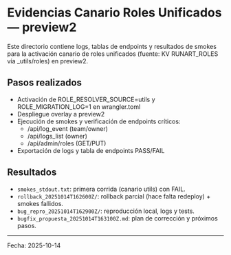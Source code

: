 # Evidencias Canario Roles Unificados — preview2

Este directorio contiene logs, tablas de endpoints y resultados de smokes para la activación canario de roles unificados (fuente: KV RUNART_ROLES vía _utils/roles) en preview2.

## Pasos realizados
- Activación de ROLE_RESOLVER_SOURCE=utils y ROLE_MIGRATION_LOG=1 en wrangler.toml
- Despliegue overlay a preview2
- Ejecución de smokes y verificación de endpoints críticos:
  - /api/log_event (team/owner)
  - /api/logs_list (owner)
  - /api/admin/roles (GET/PUT)
- Exportación de logs y tabla de endpoints PASS/FAIL

## Resultados
- `smokes_stdout.txt`: primera corrida (canario utils) con FAIL.
- `rollback_20251014T162600Z/`: rollback parcial (hace falta redeploy) + smokes fallidos.
- `bug_repro_20251014T162900Z/`: reproducción local, logs y tests.
- `bugfix_propuesta_20251014T163100Z.md`: plan de corrección y próximos pasos.

---
Fecha: 2025-10-14
